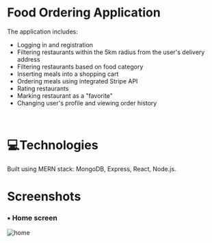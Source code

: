 # Food Ordering Application
The application includes: 
  - Logging in and registration 
  - Filtering restaurants within the 5km radius from the user's delivery address
  - Filtering restaurants based on food category
  - Inserting meals into a shopping cart
  - Ordering meals using integrated Stripe API
  - Rating restaurants
  - Marking restaurant as a "favorite"
  - Changing user's profile and viewing order history 
<br>

# 💻Technologies
Built using MERN stack: MongoDB, Express, React, Node.js.

# Screenshots

### ▪ Home screen
![home](https://user-images.githubusercontent.com/91408364/134937893-c8c6de03-4aec-4361-9333-94a8cb3c40f6.png)



 
